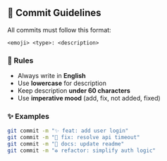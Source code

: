 ## 📝 Commit Guidelines

All commits must follow this format:

```
<emoji> <type>: <description>
```

### 📏 Rules
- Always write in **English**
- Use **lowercase** for description
- Keep description **under 60 characters**
- Use **imperative mood** (add, fix, not added, fixed)
 
### ✨ Examples

```bash
git commit -m "✨ feat: add user login"
git commit -m "🔧 fix: resolve api timeout"
git commit -m "📖 docs: update readme"
git commit -m "♻️ refactor: simplify auth logic"
```
